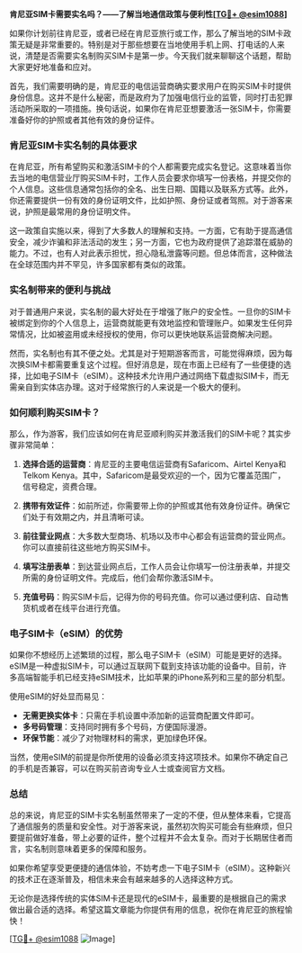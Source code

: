 **肯尼亚SIM卡需要实名吗？——了解当地通信政策与便利性[[TG💪+ @esim1088](https://t.me/s/esim1088)]**

如果你计划前往肯尼亚，或者已经在肯尼亚旅行或工作，那么了解当地的SIM卡政策无疑是非常重要的。特别是对于那些想要在当地使用手机上网、打电话的人来说，清楚是否需要实名制购买SIM卡是第一步。今天我们就来聊聊这个话题，帮助大家更好地准备和应对。

首先，我们需要明确的是，肯尼亚的电信运营商确实要求用户在购买SIM卡时提供身份信息。这并不是什么秘密，而是政府为了加强电信行业的监管，同时打击犯罪活动所采取的一项措施。换句话说，如果你在肯尼亚想要激活一张SIM卡，你需要准备好你的护照或者其他有效的身份证件。

### 肯尼亚SIM卡实名制的具体要求

在肯尼亚，所有希望购买和激活SIM卡的个人都需要完成实名登记。这意味着当你去当地的电信营业厅购买SIM卡时，工作人员会要求你填写一份表格，并提交你的个人信息。这些信息通常包括你的全名、出生日期、国籍以及联系方式等。此外，你还需要提供一份有效的身份证明文件，比如护照、身份证或者驾照。对于游客来说，护照是最常用的身份证明文件。

这一政策自实施以来，得到了大多数人的理解和支持。一方面，它有助于提高通信安全，减少诈骗和非法活动的发生；另一方面，它也为政府提供了追踪潜在威胁的能力。不过，也有人对此表示担忧，担心隐私泄露等问题。但总体而言，这种做法在全球范围内并不罕见，许多国家都有类似的政策。

### 实名制带来的便利与挑战

对于普通用户来说，实名制的最大好处在于增强了账户的安全性。一旦你的SIM卡被绑定到你的个人信息上，运营商就能更有效地监控和管理账户。如果发生任何异常情况，比如被盗用或未经授权的使用，你可以更快地联系运营商解决问题。

然而，实名制也有其不便之处。尤其是对于短期游客而言，可能觉得麻烦，因为每次换SIM卡都需要重复这个过程。但好消息是，现在市面上已经有了一些便捷的选择，比如电子SIM卡（eSIM）。这种技术允许用户通过网络下载虚拟SIM卡，而无需亲自到实体店办理。这对于经常旅行的人来说是一个极大的便利。

### 如何顺利购买SIM卡？

那么，作为游客，我们应该如何在肯尼亚顺利购买并激活我们的SIM卡呢？其实步骤非常简单：

1. **选择合适的运营商**：肯尼亚的主要电信运营商有Safaricom、Airtel Kenya和Telkom Kenya。其中，Safaricom是最受欢迎的一个，因为它覆盖范围广，信号稳定，资费合理。
   
2. **携带有效证件**：如前所述，你需要带上你的护照或其他有效身份证件。确保它们处于有效期之内，并且清晰可读。

3. **前往营业网点**：大多数大型商场、机场以及市中心都会有运营商的营业网点。你可以直接前往这些地方购买SIM卡。

4. **填写注册表单**：到达营业网点后，工作人员会让你填写一份注册表单，并提交所需的身份证明文件。完成后，他们会帮你激活SIM卡。

5. **充值号码**：购买SIM卡后，记得为你的号码充值。你可以通过便利店、自动售货机或者在线平台进行充值。

### 电子SIM卡（eSIM）的优势

如果你不想经历上述繁琐的过程，那么电子SIM卡（eSIM）可能是更好的选择。eSIM是一种虚拟SIM卡，可以通过互联网下载到支持该功能的设备中。目前，许多高端智能手机已经支持eSIM技术，比如苹果的iPhone系列和三星的部分机型。

使用eSIM的好处显而易见：
- **无需更换实体卡**：只需在手机设置中添加新的运营商配置文件即可。
- **多号码管理**：支持同时拥有多个号码，方便国际漫游。
- **环保节能**：减少了对物理材料的需求，更加绿色环保。

当然，使用eSIM的前提是你所使用的设备必须支持这项技术。如果你不确定自己的手机是否兼容，可以在购买前咨询专业人士或查阅官方文档。

### 总结

总的来说，肯尼亚的SIM卡实名制虽然带来了一定的不便，但从整体来看，它提高了通信服务的质量和安全性。对于游客来说，虽然初次购买可能会有些麻烦，但只要提前做好准备，带上必要的证件，整个过程并不会太复杂。而对于长期居住者而言，实名制则意味着更多的保障和服务。

如果你希望享受更便捷的通信体验，不妨考虑一下电子SIM卡（eSIM）。这种新兴的技术正在逐渐普及，相信未来会有越来越多的人选择这种方式。

无论你是选择传统的实体SIM卡还是现代的eSIM卡，最重要的是根据自己的需求做出最合适的选择。希望这篇文章能为你提供有用的信息，祝你在肯尼亚的旅程愉快！

[[TG💪+ @esim1088](https://t.me/s/esim1088) ![Image](https://i.postimg.cc/4NQfJmqS/Snipaste-2025-05-13-00-14-12.png)]